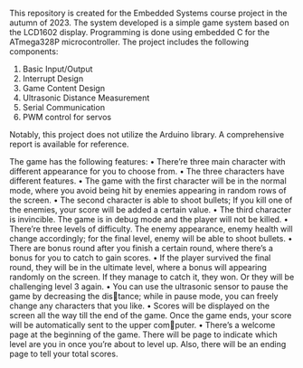 This repository is created for the Embedded Systems course project in the autumn of 2023. The system developed is a simple game system based on the LCD1602 display. Programming is done using embedded C for the ATmega328P microcontroller. The project includes the following components:

1. Basic Input/Output
2. Interrupt Design
3. Game Content Design
4. Ultrasonic Distance Measurement
5. Serial Communication
6. PWM control for servos

Notably, this project does not utilize the Arduino library. A comprehensive report is available for reference.

The game has the following features:
• There’re three main character with different appearance for you to choose from.
• The three characters have different features.
• The game with the first character will be in the normal mode, where you avoid being hit by enemies appearing in random rows of the screen.
• The second character is able to shoot bullets; If you kill one of the enemies, your score will be added a certain value.
• The third character is invincible. The game is in debug mode and the player will not be killed.
• There’re three levels of difficulty. The enemy appearance, enemy health will change accordingly; for the final level, enemy will be able to shoot bullets.
• There are bonus round after you finish a certain round, where there’s a bonus for you to catch to gain scores.
• If the player survived the final round, they will be in the ultimate level, where a bonus will appearing randomly on the screen. If they manage to catch it, they won. Or they will be challenging level 3 again.
• You can use the ultrasonic sensor to pause the game by decreasing the distance; while in pause mode, you can freely change any characters that you like.
• Scores will be displayed on the screen all the way till the end of the game. Once the game ends, your score will be automatically sent to the upper computer.
• There’s a welcome page at the beginning of the game. There will be page to indicate which level are you in once you’re about to level up. Also, there will be an ending page to tell your total scores.
